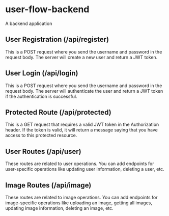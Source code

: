 # user-flow-backend
A backend application

## User Registration (/api/register)
This is a POST request where you send the username and password in the request body. The server will create a new user and return a JWT token.

## User Login (/api/login)
This is a POST request where you send the username and password in the request body. The server will authenticate the user and return a JWT token if the authentication is successful.

## Protected Route (/api/protected)
This is a GET request that requires a valid JWT token in the Authorization header. If the token is valid, it will return a message saying that you have access to this protected resource.

## User Routes (/api/user)
These routes are related to user operations. You can add endpoints for user-specific operations like updating user information, deleting a user, etc.

## Image Routes (/api/image)
These routes are related to image operations. You can add endpoints for image-specific operations like uploading an image, getting all images, updating image information, deleting an image, etc.

